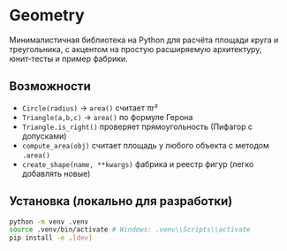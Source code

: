# Geometry


Минималистичная библиотека на Python для расчёта площади круга и треугольника, с акцентом на простую расширяемую архитектуру, юнит‑тесты и пример фабрики.


## Возможности


- `Circle(radius)` → `area()` считает πr²
- `Triangle(a,b,c)` → `area()` по формуле Герона
- `Triangle.is_right()` проверяет прямоугольность (Пифагор с допусками)
- `compute_area(obj)` считает площадь у любого объекта с методом `.area()`
- `create_shape(name, **kwargs)` фабрика и реестр фигур (легко добавлять новые)


## Установка (локально для разработки)


```bash
python -m venv .venv
source .venv/bin/activate # Windows: .venv\\Scripts\\activate
pip install -e .[dev]
